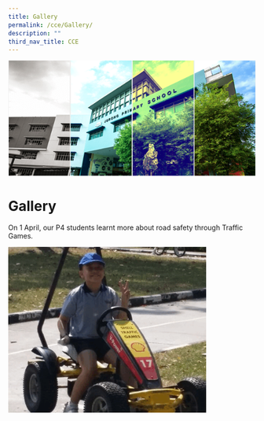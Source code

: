 ```yaml
---
title: Gallery
permalink: /cce/Gallery/
description: ""
third_nav_title: CCE
---
```


![](/images/Banner.png)

Gallery
=======

On 1 April, our P4 students learnt more about road safety through Traffic Games.


<img src="/images/Galleryy.gif" style="width:80%">